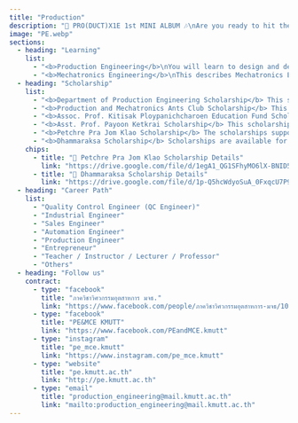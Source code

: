 ```yaml
---
title: "Production"
description: "🎉 PRO(DUCT)X1E 1st MINI ALBUM 🎶\nAre you ready to hit the stage with us?\nJoin the special live concert from the Department of Industrial Engineering at KMUTT Engineering Open House 2025 🎤✨\n✨ Get ready to be the fans of PRO(DUCT)X1E!\nBecause this mini concert is all about fun and knowledge combined 🎤🧑‍🔧\nSee you there! 🎶"
image: "PE.webp"
sections:
  - heading: "Learning"
    list:
      - "<b>Production Engineering</b>\nYou will learn to design and develop production processes using various technologies such as metallurgy, welding, machining, and automated production systems. The curriculum also covers quality control to improve efficiency and reduce waste and costs. Additionally, it includes organizational structure design, logistics and supply chain management, and data analysis using statistics and AI."
      - "<b>Mechatronics Engineering</b>\nThis describes Mechatronics Engineering, which integrates knowledge from mechanical, electrical, electronics, and computer engineering. The field focuses on developing automated systems using sensors and control systems. The curriculum includes programming microcontrollers, AI, and data analysis to enable these systems to make intelligent decisions. It also covers the design of smart machines and products with integrated sensors."
  - heading: "Scholarship"
    list:
      - "<b>Department of Production Engineering Scholarship</b> This scholarship is for students in the Department of Production Engineering who are in financial need and have good conduct. Students must not have a history of misconduct. The scholarship covers registration fees for one academic year (at the discretion of the committee)."
      - "<b>Production and Mechatronics Ants Club Scholarship</b> This is a continuous scholarship for students in the Department of Production Engineering, providing 25,000 Baht per semester until graduation."
      - "<b>Assoc. Prof. Kitisak Ploypanichcharoen Education Fund Scholarship</b> This scholarship is for financially needy students in the Department of Production Engineering. Interested students can contact the Student Financial Aid Group at King Mongkut's University of Technology Thonburi. It covers registration fees for one academic year."
      - "<b>Asst. Prof. Payoon Ketkrai Scholarship</b> This scholarship is for undergraduate students in the Department of Production Engineering who have good academic performance and/or are in financial need and have good conduct. It covers registration fees for one academic year."
      - "<b>Petchre Pra Jom Klao Scholarship</b> The scholarships support outstanding students in academic, sports, arts, leadership, and creativity. They cover tuition, 30,000 baht for equipment, and a monthly allowance of 4,000 baht."
      - "<b>Dhammaraksa Scholarship</b> Scholarships are available for the underprivileged in remote areas or those whose family has never studied at the tertiary level, who are ready and willing to help and support university activities by participating in and performing university-determined activities, including at least one volunteer activity each semester. Recipients will receive tuition fees according to the curriculum, a lump sum of 10,000 baht per year for educational equipment, a monthly accommodation fee of 1,500 baht, a monthly living allowance of 4,000 baht, and the right to stay in a KMUTT dormitory."
    chips:
      - title: "📄 Petchre Pra Jom Klao Scholarship Details"
        link: "https://drive.google.com/file/d/1egA1_QG1SFhyMO6lX-BNID5oK5tFkDkN/view?usp=sharing"
      - title: "📄 Dhammaraksa Scholarship Details"
        link: "https://drive.google.com/file/d/1p-Q5hcWdyoSuA_0FxqcU7P9isiCcdSy3/view?usp=sharing"
  - heading: "Career Path"
    list:
      - "Quality Control Engineer (QC Engineer)"
      - "Industrial Engineer"
      - "Sales Engineer"
      - "Automation Engineer"
      - "Production Engineer"
      - "Entrepreneur"
      - "Teacher / Instructor / Lecturer / Professor"
      - "Others"
  - heading: "Follow us"
    contract:
      - type: "facebook"
        title: "ภาควิชาวิศวกรรมอุตสาหการ มจธ."
        link: "https://www.facebook.com/people/ภาควิชาวิศวกรรมอุตสาหการ-มจธ/100063531941398/"
      - type: "facebook"
        title: "PE&MCE KMUTT"
        link: "https://www.facebook.com/PEandMCE.kmutt"
      - type: "instagram"
        title: "pe_mce.kmutt"
        link: "https://www.instagram.com/pe_mce.kmutt"
      - type: "website"
        title: "pe.kmutt.ac.th"
        link: "http://pe.kmutt.ac.th"
      - type: "email"
        title: "production_engineering@mail.kmutt.ac.th"
        link: "mailto:production_engineering@mail.kmutt.ac.th"
---
```

